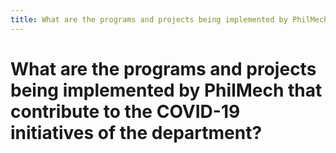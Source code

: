 ```yaml
---
title: What are the programs and projects being implemented by PhilMech that contribute to the COVID-19 initiatives of the department?
---
```


# What are the programs and projects being implemented by PhilMech that contribute to the COVID-19 initiatives of the department?
